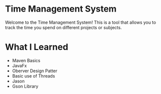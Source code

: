 # Time Management System
Welcome to the Time Management System! This is a tool that allows you to track the time you spend on different projects or subjects.


# What I Learned

+ Maven Basics
+ JavaFx
+ Oberver Design Patter
+ Basic use of Threads
+ Jason
+ Gson Library
